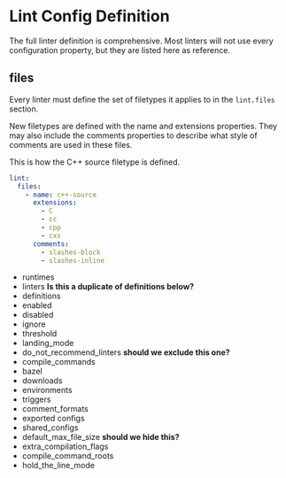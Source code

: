 # Lint Config Definition


The full linter definition is comprehensive. Most linters will not use every
configuration property, but they are listed here as reference.


## files

Every linter must define the set of filetypes it applies to in the `lint.files` section.

New filetypes are defined with the name and extensions properties. 
They may also include the comments properties to describe what style of
comments are used in these files.

This is how the C++ source filetype is defined.

```yaml
lint:
  files:
    - name: c++-source
      extensions:
        - C
        - cc
        - cpp
        - cxx
      comments:
        - slashes-block
        - slashes-inline
```

* runtimes
* linters __Is this a duplicate of definitions below?__
* definitions
* enabled
* disabled
* ignore
* threshold
* landing_mode
* do_not_recommend_linters __should we exclude this one?__
* compile_commands
* bazel
* downloads
* environments
* triggers
* comment_formats
* exported configs
* shared_configs
* default_max_file_size __should we hide this?__
* extra_compilation_flags
* compile_command_roots
* hold_the_line_mode

